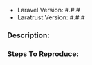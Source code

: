 <!-- 
    Before posting this issue, please read the troubleshooting section in the docs (http://laratrust.readthedocs.io/en/4.0/troubleshooting.html).

    If you have a question, you don't need to provide any data shown below.

    Important:
    If you made changes to your database directly and the changes aren't reflected in your app, please clear your application cache.
-->

- Laravel Version: #.#.# 
- Laratrust Version: #.#.# 

### Description:


### Steps To Reproduce:

<!-- 

If you provide all the required information the issue will be easier to address.

-->